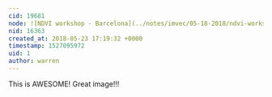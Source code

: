 ```yaml
---
cid: 19681
node: ![NDVI workshop - Barcelona](../notes/imvec/05-18-2018/ndvi-workshop)
nid: 16363
created_at: 2018-05-23 17:19:32 +0000
timestamp: 1527095972
uid: 1
author: warren
---
```


This is AWESOME! Great image!!!